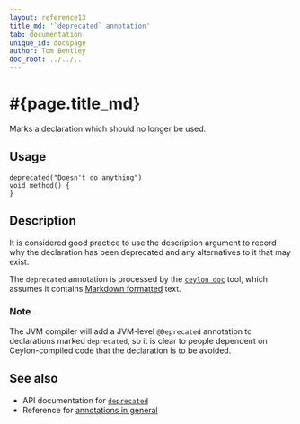 ```yaml
---
layout: reference13
title_md: '`deprecated` annotation'
tab: documentation
unique_id: docspage
author: Tom Bentley
doc_root: ../../..
---
```


# #{page.title_md}

Marks a declaration which should no longer be used.

## Usage

<!-- try: -->
    deprecated("Doesn't do anything")
    void method() {
    }

## Description

It is considered good practice to use the description argument to 
record why the declaration has been deprecated and any alternatives 
to it that may exist.

The `deprecated` annotation is processed by the 
[`ceylon doc`](#{site.urls.ceylon_tool_current}/ceylon-doc.html) tool, 
which assumes it contains [Markdown formatted](../markdown/) text.

### Note

The JVM compiler will add a JVM-level `@Deprecated` annotation
to declarations marked `deprecated`, so it is clear to people dependent 
on Ceylon-compiled code that the declaration is to be avoided.

## See also

* API documentation for [`deprecated`](#{site.urls.apidoc_1_3}/index.html#deprecated)
* Reference for [annotations in general](../../structure/annotation/)

